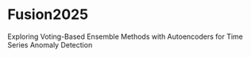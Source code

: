 # Fusion2025
Exploring Voting-Based Ensemble Methods with Autoencoders for Time Series Anomaly Detection
